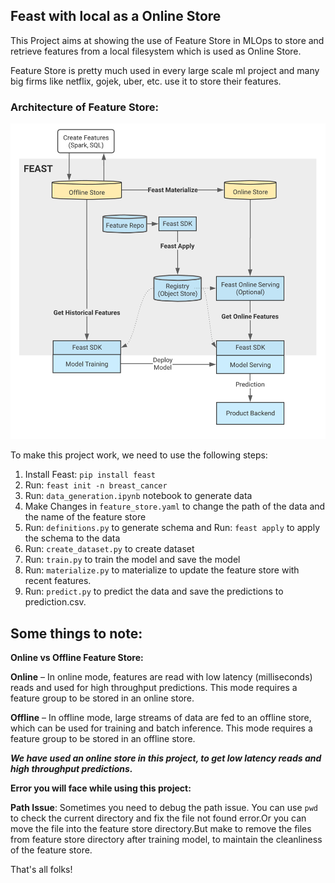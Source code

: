 ## Feast with local as a Online Store

This Project aims at showing the use of Feature Store in MLOps to store and retrieve features from a local filesystem which is used as Online Store.

Feature Store is pretty much used in every large scale ml project and many big firms like netflix, gojek, uber, etc. use it to store their features.

### Architecture of Feature Store:

![](https://github.com/DARK-art108/Feast-Feature-Store/blob/main/utils/feast.png)

To make this project work, we need to use the following steps:

1. Install Feast: `pip install feast`
2. Run: `feast init -n breast_cancer`
3. Run: `data_generation.ipynb` notebook to generate data
4. Make Changes in `feature_store.yaml` to change the path of the data and the name of the feature store
5. Run: `definitions.py` to generate schema and Run: `feast apply` to apply the schema to the data
6. Run: `create_dataset.py` to create dataset
7. Run: `train.py` to train the model and save the model
8. Run: `materialize.py` to materialize to update the feature store with recent features.
9. Run: `predict.py` to predict the data and save the predictions to prediction.csv.

## Some things to note:

**Online vs Offline Feature Store:**

**Online** – In online mode, features are read with low latency (milliseconds) reads and used for high throughput predictions. This mode requires a feature group to be stored in an online store. 

**Offline** – In offline mode, large streams of data are fed to an offline store, which can be used for training and batch inference. This mode requires a feature group to be stored in an offline store.

***We have used an online store in this project, to get low latency reads and high throughput predictions.***

**Error you will face while using this project:**

**Path Issue**: Sometimes you need to debug the path issue. You can use `pwd` to check the current directory and fix the file not found error.Or you can move the file into the feature store directory.But make to remove the files from feature store directory after training model, to maintain the cleanliness of the feature store.

That's all folks!



